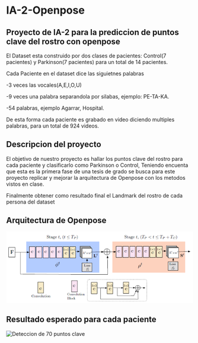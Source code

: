 # IA-2-Openpose
## Proyecto de IA-2 para la prediccion de puntos clave del rostro con openpose
El Dataset esta construido por dos clases de pacientes: Control(7 pacientes) y Parkinson(7 pacientes) para un total de 14 pacientes.


Cada Paciente en el dataset dice las siguietnes palabras


-3 veces las vocales(A,E,I,O,U)


-9 veces una palabra separandola por silabas, ejemplo: PE-TA-KA.


-54 palabras, ejemplo Agarrar, Hospital.


De esta forma cada paciente es grabado en video diciendo multiples palabras, para un total de 924 videos.

## Descripcion del proyecto


El objetivo de nuestro proyecto es hallar los puntos clave del rostro para cada paciente y clasificarlo como Parkinson o Control, Teniendo encuenta que esta es la primera fase de una tesis de grado se busca para este proyecto replicar y mejorar la arquitectura de Openpose con los metodos vistos en clase.


Finalmente obtener como resultado final el Landmark del rostro de cada persona del dataset

## Arquitectura de Openpose
![sacado del journal https://arxiv.org/pdf/1812.08008.pdf ](arquitectura.png)

## Resultado esperado para cada paciente
![Deteccion de 70 puntos clave ](rostro.gif)
